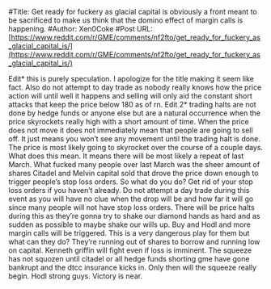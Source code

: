 #Title: Get ready for fuckery as glacial capital is obviously a front meant to be sacrificed to make us think that the domino effect of margin calls is happening.
#Author: Xen0Coke
#Post URL: [https://www.reddit.com/r/GME/comments/nf2fto/get_ready_for_fuckery_as_glacial_capital_is/](https://www.reddit.com/r/GME/comments/nf2fto/get_ready_for_fuckery_as_glacial_capital_is/)


Edit* this is purely speculation.  I apologize for the title making it seem like fact.  Also do not attempt to day trade as nobody really knows how the price action will until well it happens and selling will only aid the constant short attacks that keep the price below 180 as of rn.
Edit 2* trading halts are not done by hedge funds or anyone else but are a natural occurrence when the price skyrockets really high with a short amount of time.  When the price does not move it does not immediately mean that people are going to sell off.  It just means you won’t see any movement until the trading halt is done.
The price is most likely going to skyrocket over the course of a couple days.  What does this mean.  It means there will be most likely a repeat of last March.  What fucked many people over last March was the sheer amount of shares Citadel and Melvin capital sold that drove the price down enough to trigger people’s stop loss orders.  So what do you do? Get rid of your stop loss orders if you haven’t already.  Do not attempt a day trade during this event as you will have no clue when the drop will be and how far it will go since many people will not have stop loss orders.  There will be price halts during this as they’re gonna try to shake our diamond hands as hard and as sudden as possible to maybe shake our wills up.  Buy and Hodl and more margin calls will be triggered.  This is a very dangerous play for them but what can they do? They’re running out of shares to borrow and running low on capital.  Kenneth griffin will fight even if loss is imminent.  The squeeze has not squozen until citadel or all hedge funds shorting gme have gone bankrupt and the dtcc insurance kicks in.  Only then will the squeeze really begin.  Hodl strong guys.  Victory is near.